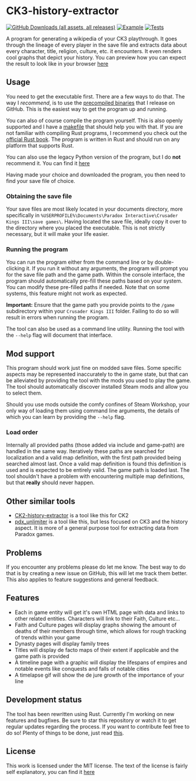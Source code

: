 # CK3-history-extractor

[![GitHub Downloads (all assets, all releases)](https://img.shields.io/github/downloads/TCA166/CK3-history-extractor/total)](https://github.com/TCA166/CK3-history-extractor/releases/latest)
[![Example](https://img.shields.io/badge/GitHub_Pages-Output_Example-fuchsia)](https://tca166.github.io/CK3-history-extractor/TCA166's%20history/index.html)
[![Tests](https://github.com/TCA166/CK3-history-extractor/actions/workflows/rust.yml/badge.svg)](https://github.com/TCA166/CK3-history-extractor/actions/workflows/rust.yml)

A program for generating a wikipedia of your CK3 playthrough. It goes through
the lineage of every player in the save file and extracts data about every
character, title, religion, culture, etc. it encounters. It even renders cool
graphs that depict your history. You can preview how you can expect the result
to look like in your browser
[here](https://tca166.github.io/CK3-history-extractor/TCA166's%20history/index.html)

## Usage

You need to get the executable first. There are a few ways to do that.
The way I _recommend_, is to use the [precompiled binaries](https://github.com/TCA166/CK3-history-extractor/releases/latest)
that I release on GitHub. This is the easiest way to get the program up and
running.

You can also of course compile the program yourself. This is also openly
supported and I have a [makefile](./Makefile) that should help you with that. If
you are not familiar with compiling Rust programs, I recommend you check out the
[official Rust book](https://doc.rust-lang.org/book/ch01-01-installation.html).
The program is written in Rust and should run on any platform that supports
Rust.

You can also use the legacy Python version of the program, but I do **not**
recommend it. You can find it
[here](https://github.com/TCA166/CK3-history-extractor/releases/tag/v1.0.0)

Having made your choice and downloaded the program, you then need to find
your save file of choice.

### Obtaining the save file

Your save files are most likely located in your documents directory, more
specifically in
`%USERPROFILE%\Documents\Paradox Interactive\Crusader Kings III\save games\`.
Having located the save file, ideally copy it over to the directory where you
placed the executable. This is not strictly necessary, but it will make your
life easier.

### Running the program

You can run the program either from the command line or by double-clicking it.
If you run it without any arguments, the program will prompt you for the save
file path and the game path. Within the console interface, the program should
automatically pre-fill these paths based on your system. You can modify these
pre-filled paths if needed. Note that on some systems, this feature might not
work as expected.

**Important:** Ensure that the game path you provide points to the
`/game` subdirectory within your `Crusader Kings III` folder. Failing to
do so will result in errors when running the program.

The tool can also be used as a command line utility. Running the tool with the
`--help` flag will document that interface.

## Mod support

This program should work just fine on modded save files. Some specific aspects
may be represented inaccurately to the in game state, but that can be alleviated
by providing the tool with the mods you used to play the game. The tool should
automatically discover installed Steam mods and allow you to select them.

Should you use mods outside the comfy confines of Steam Workshop, your only
way of loading them using command line arguments, the details of which
you can learn by providing the `--help` flag.

### Load order

Internally all provided paths (those added via include and game-path) are
handled in the same way. Iteratively these paths are searched for localization
and a valid map definition, with the first path provided being searched almost
last. Once a valid map definition is found this definition is used and is
expected to be entirely valid. The game path is loaded last. The tool
shouldn't have a problem with encountering multiple map definitions, but
that **really** should never happen.

## Other similar tools

- [CK2-history-extractor](https://github.com/TCA166/CK2-history-extractor) is a
  tool like this for CK2
- [pdx_unlimiter](https://github.com/crschnick/pdx_unlimiter) is a tool like
  this, but less focused on CK3 and the history aspect. It is more of a
  general purpose tool for extracting data from Paradox games.

## Problems

If you encounter any problems please do let me know. The best way to do that is
by creating a new issue on GitHub, this will let me track them better. This also
applies to feature suggestions and general feedback.

## Features

- Each in game entity will get it's own HTML page with data and links to other
  related entities. Characters will link to their Faith, Culture etc...
- Faith and Culture pages will display graphs showing the amount of deaths of
  their members through time, which allows for rough tracking of trends within
  your game
- Dynasty pages will display family trees
- Titles will display de facto maps of their extent if applicable and the game
  path is provided
- A timeline page with a graphic will display the lifespans of empires and
  notable events like conquests and falls of notable cities
- A timelapse gif will show the de jure growth of the importance of your line

## Development status

The tool has been rewritten using Rust. Currently I'm working on new features
and bugfixes. Be sure to star this repository or watch it to get regular updates
regarding the process. If you want to contribute feel free to do so! Plenty of
things to be done, just read [this](./CONTRIBUTING.md).

## License

This work is licensed under the MIT license. The text of the license is fairly
self explanatory, you can find it [here](./license.txt)
